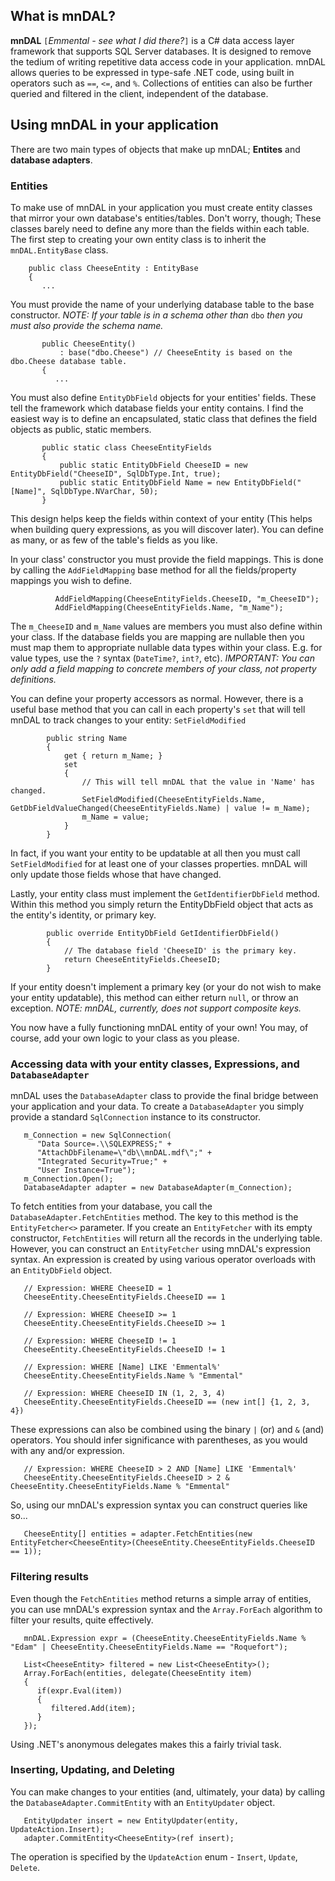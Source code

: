 ## What is **mnDAL**? ##
**mnDAL** `[`_Emmental - see what I did there?_`]` is a C# data access layer framework that supports SQL Server databases. It is designed to remove the tedium of writing repetitive data access code in your application. mnDAL allows queries to be expressed in type-safe .NET code, using built in operators such as `==`, `<=`, and `%`.  Collections of entities can also be further queried and filtered in the client, independent of the database.

## Using mnDAL in your application ##
There are two main types of objects that make up mnDAL; **Entites** and **database adapters**.

### Entities ###
To make use of mnDAL in your application you must create entity classes that mirror your own database's entities/tables. Don't worry, though; These classes barely need to define any more than the fields within each table. The first step to creating your own entity class is to inherit the `mnDAL.EntityBase` class.

```
    public class CheeseEntity : EntityBase
    {
       ...
```

You must provide the name of your underlying database table to the base constructor. _NOTE: If your table is in a schema other than_ `dbo` _then you must also provide the schema name._

```
       public CheeseEntity()
           : base("dbo.Cheese") // CheeseEntity is based on the dbo.Cheese database table.
       {
          ...
```

You must also define `EntityDbField` objects for your entities' fields. These tell the framework which database fields your entity contains. I find the easiest way is to define an encapsulated, static class that defines the field objects as public, static members.

```
       public static class CheeseEntityFields
       {
           public static EntityDbField CheeseID = new EntityDbField("CheeseID", SqlDbType.Int, true);
           public static EntityDbField Name = new EntityDbField("[Name]", SqlDbType.NVarChar, 50);
       }

```

This design helps keep the fields within context of your entity (This helps when building query expressions, as you will discover later). You can define as many, or as few of the table's fields as you like.

In your class' constructor you must provide the field mappings. This is done by calling the `AddFieldMapping` base method for all the fields/property mappings you wish to define.

```
          AddFieldMapping(CheeseEntityFields.CheeseID, "m_CheeseID");
          AddFieldMapping(CheeseEntityFields.Name, "m_Name");
```

The `m_CheeseID` and `m_Name` values are members you must also define within your class. If the database fields you are mapping are nullable then you must map them to appropriate nullable data types within your class. E.g. for value types, use the `?` syntax (`DateTime?`, `int?`, etc). _IMPORTANT: You can only add a field mapping to concrete members of your class, not property definitions._

You can define your property accessors as normal. However, there is a useful base method that you can call in each property's `set` that will tell mnDAL to track changes to your entity: `SetFieldModified`

```
        public string Name
        {
            get { return m_Name; }
            set
            {
                // This will tell mnDAL that the value in 'Name' has changed.
                SetFieldModified(CheeseEntityFields.Name, GetDbFieldValueChanged(CheeseEntityFields.Name) | value != m_Name);
                m_Name = value;
            }
        }

```

In fact, if you want your entity to be updatable at all then you must call `SetFieldModified` for at least one of your classes properties. mnDAL will only update those fields whose that have changed.

Lastly, your entity class must implement the `GetIdentifierDbField` method. Within this method you simply return the EntityDbField object that acts as the entity's identity, or primary key.

```
        public override EntityDbField GetIdentifierDbField()
        {
            // The database field 'CheeseID' is the primary key.
            return CheeseEntityFields.CheeseID;
        }
```

If your entity doesn't implement a primary key (or your do not wish to make your entity updatable), this method can either return `null`, or throw an exception. _NOTE: mnDAL, currently, does not support composite keys._

You now have a fully functioning mnDAL entity of your own! You may, of course, add your own logic to your class as you please.


### Accessing data with your entity classes, Expressions, and `DatabaseAdapter` ###

mnDAL uses the `DatabaseAdapter` class to provide the final bridge between your application and your data. To create a `DatabaseAdapter` you simply provide a standard `SqlConnection` instance to its constructor.

```
   m_Connection = new SqlConnection(
      "Data Source=.\\SQLEXPRESS;" +
      "AttachDbFilename=\"db\\mnDAL.mdf\";" +
      "Integrated Security=True;" +
      "User Instance=True");
   m_Connection.Open();
   DatabaseAdapter adapter = new DatabaseAdapter(m_Connection);
```

To fetch entities from your database, you call the `DatabaseAdapter.FetchEntities` method. The key to this method is the `EntityFetcher<>` parameter. If you create an `EntityFetcher` with its empty constructor, `FetchEntities` will return all the records in the underlying table. However, you can construct an `EntityFetcher` using mnDAL's expression syntax. An expression is created by using various operator overloads with an `EntityDbField` object.

```
   // Expression: WHERE CheeseID = 1
   CheeseEntity.CheeseEntityFields.CheeseID == 1

   // Expression: WHERE CheeseID >= 1
   CheeseEntity.CheeseEntityFields.CheeseID >= 1

   // Expression: WHERE CheeseID != 1
   CheeseEntity.CheeseEntityFields.CheeseID != 1

   // Expression: WHERE [Name] LIKE 'Emmental%'
   CheeseEntity.CheeseEntityFields.Name % "Emmental"

   // Expression: WHERE CheeseID IN (1, 2, 3, 4)
   CheeseEntity.CheeseEntityFields.CheeseID == (new int[] {1, 2, 3, 4})
```

These expressions can also be combined using the binary `|` (or) and `&` (and) operators. You should infer significance with parentheses, as you would with any and/or expression.

```
   // Expression: WHERE CheeseID > 2 AND [Name] LIKE 'Emmental%'
   CheeseEntity.CheeseEntityFields.CheeseID > 2 & CheeseEntity.CheeseEntityFields.Name % "Emmental"
```

So, using our mnDAL's expression syntax you can construct queries like so...

```
   CheeseEntity[] entities = adapter.FetchEntities(new EntityFetcher<CheeseEntity>(CheeseEntity.CheeseEntityFields.CheeseID == 1));
```

### Filtering results ###

Even though the `FetchEntities` method returns a simple array of entities, you can use mnDAL's expression syntax and the `Array.ForEach` algorithm to filter your results, quite effectively.

```
   mnDAL.Expression expr = (CheeseEntity.CheeseEntityFields.Name % "Edam" | CheeseEntity.CheeseEntityFields.Name == "Roquefort");
   
   List<CheeseEntity> filtered = new List<CheeseEntity>();
   Array.ForEach(entities, delegate(CheeseEntity item)
   {
      if(expr.Eval(item))
      {
         filtered.Add(item);
      }
   });
```

Using .NET's anonymous delegates makes this a fairly trivial task.

### Inserting, Updating, and Deleting ###

You can make changes to your entities (and, ultimately, your data) by calling the  `DatabaseAdapter.CommitEntity` with an `EntityUpdater` object.

```
   EntityUpdater insert = new EntityUpdater(entity, UpdateAction.Insert);
   adapter.CommitEntity<CheeseEntity>(ref insert);
```

The operation is specified by the `UpdateAction` enum - `Insert`, `Update`, `Delete`.